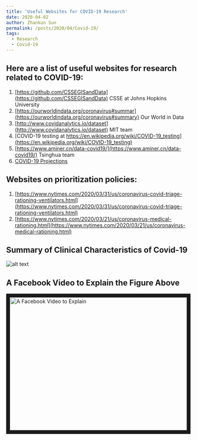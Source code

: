 ```yaml
---
title: 'Useful Websites for COVID-19 Research'
date: 2020-04-02
author: Zhankun Sun
permalink: /posts/2020/04/Covid-19/
tags:
  - Research
  - Covid-19
---
```


Here are a list of useful websites for research related to COVID-19:
------
1. [https://github.com/CSSEGISandData](https://github.com/CSSEGISandData) CSSE at Johns Hopkins University
1. [https://ourworldindata.org/coronavirus#summar](https://ourworldindata.org/coronavirus#summary) Our World in Data
1. [http://www.covidanalytics.io/dataset](http://www.covidanalytics.io/dataset)  MIT team
1. [COVID-19 testing at https://en.wikipedia.org/wiki/COVID-19_testing](https://en.wikipedia.org/wiki/COVID-19_testing)
1. [https://www.aminer.cn/data-covid19/](https://www.aminer.cn/data-covid19/) Tsinghua team
1. [COVID-19 Projections](http://covid19.healthdata.org/united-states-of-america)


Websites on prioritization policies:
------
1. [https://www.nytimes.com/2020/03/31/us/coronavirus-covid-triage-rationing-ventilators.html](https://www.nytimes.com/2020/03/31/us/coronavirus-covid-triage-rationing-ventilators.html)
2. [https://www.nytimes.com/2020/03/21/us/coronavirus-medical-rationing.html](https://www.nytimes.com/2020/03/21/us/coronavirus-medical-rationing.html)

Summary of Clinical Characteristics of Covid-19
------

![alt text](http://zhanksun.github.io/images/Covid_chart.jpg "Summary of Clinical Characteristics of Covid-19")


A Facebook Video to Explain the Figure Above
------

<a href="https://www.facebook.com/TND/videos/217590432679487/" target="_blank"><img src="http://zhanksun.github.io/images/Covid_chart.jpg"
alt="A Facebook Video to Explain" width="480" height="360" border="10" /></a>
